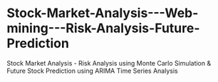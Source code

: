 # Stock-Market-Analysis---Web-mining---Risk-Analysis-Future-Prediction
Stock Market Analysis - Risk Analysis using Monte Carlo Simulation & Future Stock Prediction using ARIMA Time Series Analysis
